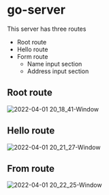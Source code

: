 # go-server
This server has three routes
- Root route
- Hello route
- Form route
  - Name input section
  - Address input section

## Root route
![2022-04-01 20_18_41-Window](https://user-images.githubusercontent.com/54884408/161282038-c5afd8ea-91cf-427e-b92d-c8a64751c747.png)

## Hello route
![2022-04-01 20_21_27-Window](https://user-images.githubusercontent.com/54884408/161282520-c9275ef6-cff3-4fba-87da-a3f90784f9ed.png)

## From route
![2022-04-01 20_22_25-Window](https://user-images.githubusercontent.com/54884408/161282668-5820c85e-bb60-4e7a-be95-433368d3bf78.png)

